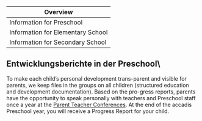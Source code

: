 | Overview |
| --- |
| Information for Preschool | yes |
| Information for Elementary School | no |
| Information for Secondary School | no |

## Entwicklungsberichte in der Preschool\ 

To make each child’s personal development trans-parent and visible for parents, we keep files in the groups on all children (structured education and development documentation). Based on the pro-gress reports, parents have the opportunity to speak personally with teachers and Preschool staff once a year at the [Parent Teacher Conferences](/ISB-Eltern-wiki/en/Parent_Evenings,_Parent_Meetings_and_Parent_Teacher_Conferences "Parent Evenings, Parent Meetings and Parent Teacher Conferences"). At the end of the accadis Preschool year, you will receive a Progress Report for your child.